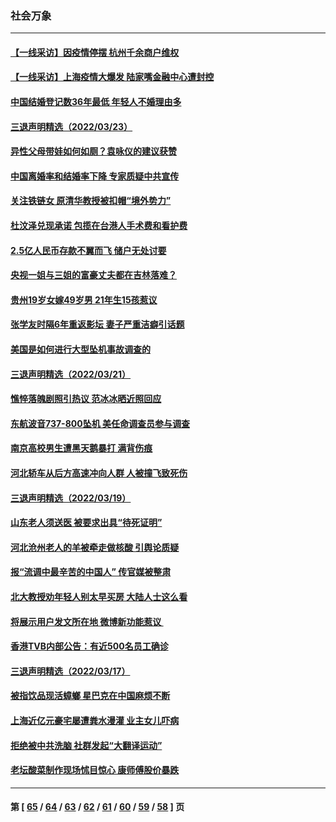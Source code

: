 ### 社会万象
---
#### [【一线采访】因疫情停摆 杭州千余商户维权](../../pages/ncid282/n13669999.md) 
#### [【一线采访】上海疫情大爆发 陆家嘴金融中心遭封控](../../pages/ncid282/n13669853.md) 
#### [中国结婚登记数36年最低 年轻人不婚理由多](../../pages/ncid282/n13669847.md) 
#### [三退声明精选（2022/03/23）](../../pages/ncid282/n13668949.md) 
#### [异性父母带娃如何如厕？袁咏仪的建议获赞](../../pages/ncid282/n13668396.md) 
#### [中国离婚率和结婚率下降 专家质疑中共宣传](../../pages/ncid282/n13668255.md) 
#### [关注铁链女 原清华教授被扣帽“境外势力”](../../pages/ncid282/n13667335.md) 
#### [杜汶泽兑现承诺 包揽在台港人手术费和看护费](../../pages/ncid282/n13665879.md) 
#### [2.5亿人民币存款不翼而飞 储户无处讨要](../../pages/ncid282/n13666281.md) 
#### [央视一姐与三姐的富豪丈夫都在吉林落难？](../../pages/ncid282/n13654404.md) 
#### [贵州19岁女嫁49岁男 21年生15孩惹议](../../pages/ncid282/n13664751.md) 
#### [张学友时隔6年重返影坛 妻子严重洁癖引话题](../../pages/ncid282/n13663320.md) 
#### [美国是如何进行大型坠机事故调查的](../../pages/ncid282/n13663267.md) 
#### [三退声明精选（2022/03/21）](../../pages/ncid282/n13663905.md) 
#### [憔悴落魄剧照引热议 范冰冰晒近照回应](../../pages/ncid282/n13663163.md) 
#### [东航波音737-800坠机 美任命调查员参与调查](../../pages/ncid282/n13663033.md) 
#### [南京高校男生遭黑天鹅暴打 满背伤痕](../../pages/ncid282/n13661959.md) 
#### [河北轿车从后方高速冲向人群 人被撞飞致死伤](../../pages/ncid282/n13659951.md) 
#### [三退声明精选（2022/03/19）](../../pages/ncid282/n13659055.md) 
#### [山东老人须送医 被要求出具“待死证明”](../../pages/ncid282/n13657765.md) 
#### [河北沧州老人的羊被牵走做核酸 引舆论质疑](../../pages/ncid282/n13655772.md) 
#### [报“流调中最辛苦的中国人” 传官媒被整肃](../../pages/ncid282/n13655290.md) 
#### [北大教授劝年轻人别太早买房 大陆人士这么看](../../pages/ncid282/n13655295.md) 
#### [将展示用户发文所在地 微博新功能惹议 ](../../pages/ncid282/n13654865.md) 
#### [香港TVB内部公告：有近500名员工确诊](../../pages/ncid282/n13653966.md) 
#### [三退声明精选（2022/03/17）](../../pages/ncid282/n13654889.md) 
#### [被指饮品现活蟑螂 星巴克在中国麻烦不断](../../pages/ncid282/n13653690.md) 
#### [上海近亿元豪宅屡遭粪水漫灌 业主女儿吓病](../../pages/ncid282/n13651964.md) 
#### [拒绝被中共洗脑 社群发起“大翻译运动”](../../pages/ncid282/n13650120.md) 
#### [老坛酸菜制作现场怵目惊心 康师傅股价暴跌](../../pages/ncid282/n13649338.md) 

---
#### 第 [ [65](./65.md) / [64](./64.md) / [63](./63.md) / [62](./62.md) / [61](./61.md) / [60](./60.md) / [59](./59.md) / [58](./58.md) ] 页
